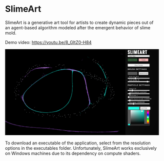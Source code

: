 # SlimeArt

SlimeArt is a generative art tool for artists to create dynamic pieces out of an agent-based algorithm modeled after the emergent behavior of slime mold.

Demo video: https://youtu.be/8_GItZ0-H84

![Image of SlimeArt](https://raw.githubusercontent.com/montanafowler/slimeart/master/images/Screenshot%202021-05-06%20132907.png?token=AF3OOTJ5RHCLJ3P6MW34XJLAWKVSW)

To download an executable of the application, select from the resolution options in the executables folder.  Unfortunately, SlimeArt works exclusively on Windows machines due to its dependency on compute shaders.
